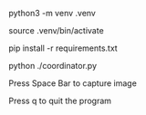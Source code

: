 python3 -m venv .venv

source .venv/bin/activate


pip install -r requirements.txt


python ./coordinator.py


Press Space Bar to capture image

Press q to quit the program

